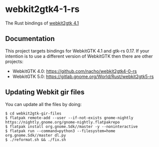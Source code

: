 # webkit2gtk4-1-rs

The Rust bindings of [webkit2gtk 4.1](https://webkitgtk.org/)

## Documentation

This project targets bindings for WebkitGTK 4.1 and gtk-rs 0.17. If your intention is to use
a different version of WebkitGTK then there are other projects:

 - WebkitGTK 4.0: https://github.com/nacho/webkit2gtk4-0-rs
 - WebkitGTK 5.0: https://gitlab.gnome.org/World/Rust/webkit2gtk5-rs

## Updating Webkit gir files

You can update all the files by doing:

```console
$ cd webkit2gtk-gir-files
$ flatpak remote-add --user --if-not-exists gnome-nightly https://nightly.gnome.org/gnome-nightly.flatpakrepo
$ flatpak install org.gnome.Sdk//master -y --noninteractive
$ flatpak run --command=python3 --filesystem=home org.gnome.Sdk//master dl.py
$ ./reformat.sh && ./fix.sh
```
